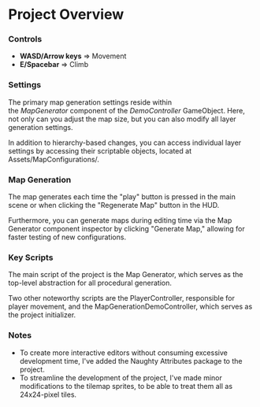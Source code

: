 # Project Overview

### Controls

-   **WASD/Arrow keys** ⇒ Movement
-   **E/Spacebar** ⇒ Climb

### Settings

The primary map generation settings reside within the *MapGenerator* component of the *DemoController* GameObject. Here, not only can you adjust the map size, but you can also modify all layer generation settings.

In addition to hierarchy-based changes, you can access individual layer settings by accessing their scriptable objects, located at Assets/MapConfigurations/.

### Map Generation

The map generates each time the "play" button is pressed in the main scene or when clicking the "Regenerate Map" button in the HUD.

Furthermore, you can generate maps during editing time via the Map Generator component inspector by clicking "Generate Map," allowing for faster testing of new configurations.

### Key Scripts

The main script of the project is the Map Generator, which serves as the top-level abstraction for all procedural generation.

Two other noteworthy scripts are the PlayerController, responsible for player movement, and the MapGenerationDemoController, which serves as the project initializer.

### Notes

-   To create more interactive editors without consuming excessive development time, I've added the Naughty Attributes package to the project. 
-   To streamline the development of the project, I've made minor modifications to the tilemap sprites, to be able to treat them all as 24x24-pixel tiles.